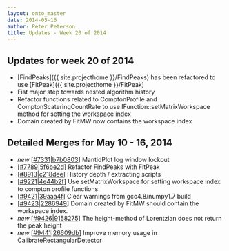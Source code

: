 ```yaml
---
layout: onto_master
date: 2014-05-16
author: Peter Peterson
title: Updates - Week 20 of 2014
---
```

Updates for week 20 of 2014
---------------------------
* [FindPeaks]({{ site.projecthome }}/FindPeaks) has been refactored to use [FitPeak]({{ site.projecthome }}/FitPeak)
* Fist major step towards nested algorithm history
* Refactor functions related to ComptonProfile and ComptonScateringCountRate to use IFunction::setMatrixWorkspace method for setting the workspace index
* Domain created by FitMW now contains the workspace index

Detailed Merges for May 10 - 16, 2014
-------------------------------------
* *new* \[[#7331](http://trac.mantidproject.org/mantid/ticket/7331)\|[b7b0803](https://github.com/mantidproject/mantid/commit/b7b0803294d0c4ef60025287bff91118cc5a7be8)\] MantidPlot log window lockout
* \[[#7789](http://trac.mantidproject.org/mantid/ticket/7789)\|[5f6be2d](https://github.com/mantidproject/mantid/commit/5f6be2dac96abd7aef6f9085b049aa4f8a8a4a83)\] Refactor FindPeaks with FitPeak
* \[[#8913](http://trac.mantidproject.org/mantid/ticket/8913)\|[c218dee](https://github.com/mantidproject/mantid/commit/c218dee08ee7e3ebda8e43434127db88e5e01823)\] History depth / extracting scripts
* \[[#9221](http://trac.mantidproject.org/mantid/ticket/9221)\|[4e44b2f](https://github.com/mantidproject/mantid/commit/4e44b2f98a46dfa810ab232782f8e93fcdf72e45)\] Use setMatrixWorkspace for setting workspace index to compton profile functions.
* \[[#9421](http://trac.mantidproject.org/mantid/ticket/9421)\|[39aaa4f](https://github.com/mantidproject/mantid/commit/39aaa4f03d258a203694d958444f8c91d047d968)\] Clear warnings from gcc4.8/numpy1.7 build
* \[[#9423](http://trac.mantidproject.org/mantid/ticket/9423)\|[2286949](https://github.com/mantidproject/mantid/commit/22869496ea794f5553f9a3ddacc14a895345a748)\] Domain created by FitMW should contain the workspace index.
* *new* \[[#9426](http://trac.mantidproject.org/mantid/ticket/9426)\|[9158275](https://github.com/mantidproject/mantid/commit/915827555ff353f056dd445c5c0b54c8bce5c72a)\] The height-method of Lorentzian does not return the peak height
* *new* \[[#9441](http://trac.mantidproject.org/mantid/ticket/9441)\|[26609db](https://github.com/mantidproject/mantid/commit/26609dbae7130f79e816a4a2054377ebf9d4b1ce)\] Improve memory usage in CalibrateRectangularDetector
